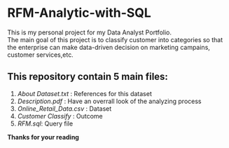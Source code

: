 # RFM-Analytic-with-SQL
This is my personal project for my Data Analyst Portfolio.  
The main goal of this project is to classify customer into categories so that the enterprise can make data-driven decision on marketing campains, customer services,etc.
## This repository contain 5 main files:
  1. *About Dataset.txt* : References for this dataset
  2. *Description.pdf* : Have an overrall look of the analyzing process
  3. *Online_Retail_Data.csv* : Dataset
  4. *Customer Classify* : Outcome
  5. *RFM.sql*: Query file  
  
  **Thanks for your reading**
